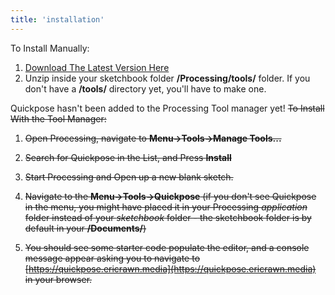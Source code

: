 ```yaml
---
title: 'installation'
---
```


To Install Manually:

1. [Download The Latest Version Here](https://ericrawn.media.quickpose)
2. Unzip inside your sketchbook folder **/Processing/tools/** folder.  If you don't have a **/tools/** directory yet, you'll have to make one. 

Quickpose hasn't been added to the Processing Tool manager yet!
<strike>
To Install With the Tool Manager:

1. Open Processing, navigate to **Menu->Tools->Manage Tools...**
2. Search for Quickpose in the List, and Press **Install**

3. Start Processing and Open up a new blank sketch.
4. Navigate to the **Menu->Tools->Quickpose** (if you don't see Quickpose in the menu, you might have placed it in your Processing *application* folder instead of your *sketchbook* folder - the sketchbook folder is by default in your **/Documents/**)
5. You should see some starter code populate the editor, and a console message appear asking you to navigate to [https://quickpose.ericrawn.media](https://quickpose.ericrawn.media) in your browser.
</strike>

